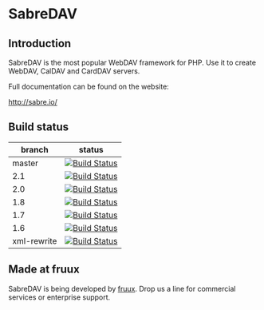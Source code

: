 SabreDAV
========

Introduction
------------

SabreDAV is the most popular WebDAV framework for PHP. Use it to create WebDAV, CalDAV and CardDAV servers.

Full documentation can be found on the website:

http://sabre.io/

Build status
------------

| branch      | status |
| ----------- | ------ |
| master      | [![Build Status](https://travis-ci.org/fruux/sabre-dav.png?branch=master)](https://travis-ci.org/fruux/sabre-dav) |
| 2.1         | [![Build Status](https://travis-ci.org/fruux/sabre-dav.png?branch=2.1)](https://travis-ci.org/fruux/sabre-dav) |
| 2.0         | [![Build Status](https://travis-ci.org/fruux/sabre-dav.png?branch=2.0)](https://travis-ci.org/fruux/sabre-dav) |
| 1.8         | [![Build Status](https://travis-ci.org/fruux/sabre-dav.png?branch=1.8)](https://travis-ci.org/fruux/sabre-dav) |
| 1.7         | [![Build Status](https://travis-ci.org/fruux/sabre-dav.png?branch=1.7)](https://travis-ci.org/fruux/sabre-dav) |
| 1.6         | [![Build Status](https://travis-ci.org/fruux/sabre-dav.png?branch=1.6)](https://travis-ci.org/fruux/sabre-dav) |
| xml-rewrite | [![Build Status](https://travis-ci.org/fruux/sabre-dav.png?branch=xml-rewrite)](https://travis-ci.org/fruux/sabre-dav) |

Made at fruux
-------------

SabreDAV is being developed by [fruux](https://fruux.com/). Drop us a line for commercial services or enterprise support.
